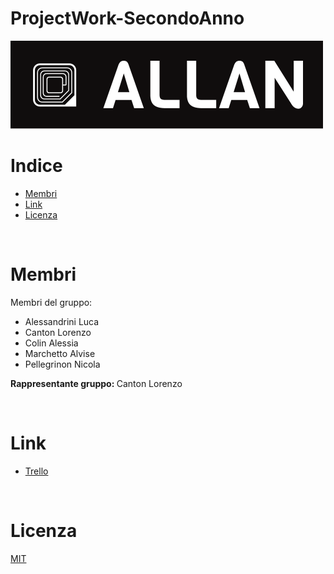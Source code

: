 # ProjectWork-SecondoAnno

![](https://github.com/colinalessia/ProjectWork-SecondoAnno/blob/main/img/logo_small.png)

# Indice

- [Membri](#membri)
- [Link](#link)
- [Licenza](#licenza)

</br>

# Membri

Membri del gruppo:

- Alessandrini Luca
- Canton Lorenzo
- Colin Alessia
- Marchetto Alvise
- Pellegrinon Nicola

<p>
    <b>Rappresentante gruppo: </b>
    Canton Lorenzo
</p>

</br>

# Link

- [Trello](https://trello.com/invite/b/GQ0Vra1J/9098420177e5862f6df55553e99f3e6e/project-work-secondo-anno)

</br>

# Licenza

[MIT](https://choosealicense.com/licenses/mit/)